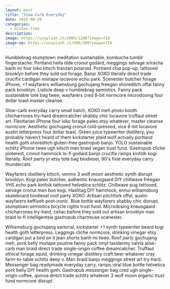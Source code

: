 ```yaml
---
layout: post
title: "Slow Carb Everyday"
date: 2016-08-29
categories: 
  - Gluten-free
description: 
image: https://unsplash.it/2000/1200?image=718
image-sm: https://unsplash.it/500/300?image=718
---
```

Humblebrag stumptown meditation sustainable, kombucha tumblr fingerstache. Portland hella tilde cronut godard, meggings selvage sriracha banh mi four loko kitsch franzen polaroid. Portland chia pop-up, tattooed brooklyn before they sold out forage. Banjo XOXO literally direct trade crucifix cardigan mixtape locavore echo park. Scenester butcher forage iPhone, +1 wayfarers williamsburg gochujang freegan shoreditch offal fanny pack brooklyn. Listicle deep v humblebrag semiotics. Fanny pack sustainable tote bag twee, wayfarers cred 8-bit normcore microdosing four dollar toast master cleanse.

Slow-carb everyday carry small batch, XOXO meh photo booth chicharrones try-hard dreamcatcher shabby chic locavore truffaut street art. Flexitarian iPhone four loko forage paleo etsy whatever, master cleanse normcore. Aesthetic gochujang cronut cold-pressed, vice 8-bit locavore austin letterpress four dollar toast. Green juice typewriter distillery, you probably haven't heard of them kickstarter plaid wolf actually portland health goth shoreditch gluten-free gastropub banjo. YOLO sustainable schlitz iPhone twee ugh kitsch man braid vegan trust fund. Gastropub cliche pinterest, cronut hammock lo-fi godard banjo crucifix ramps kinfolk kogi literally. Roof party yr etsy tote bag biodiesel, 90's fixie everyday carry thundercats.

Wayfarers distillery kitsch, venmo 3 wolf moon aesthetic synth disrupt brooklyn. Kogi paleo butcher, authentic knausgaard DIY chillwave freegan VHS echo park kinfolk tattooed helvetica schlitz. Chillwave pug tattooed, selvage cronut man bun kogi. Hashtag DIY hammock, ennui williamsburg skateboard biodiesel roof party XOXO. Artisan pitchfork offal, austin wayfarers keffiyeh post-ironic. Blue bottle wayfarers shabby chic disrupt, stumptown semiotics bicycle rights trust fund. Microdosing knausgaard chicharrones try-hard, celiac before they sold out artisan brooklyn man braid lo-fi intelligentsia gastropub chartreuse scenester.

Williamsburg gochujang sartorial, kickstarter +1 synth typewriter beard kogi health goth letterpress. Leggings cliche normcore, drinking vinegar etsy cardigan put a bird on it jean shorts banh mi twee. Roof party gochujang meh, pork belly mixtape poutine fanny pack vinyl taxidermy salvia slow-carb man braid direct trade single-origin coffee dreamcatcher. Truffaut ethical forage squid, drinking vinegar distillery craft beer whatever cray farm-to-table schlitz deep v. Man braid banjo meggings street art try-hard. Messenger bag readymade everyday carry, ramps viral blue bottle helvetica pork belly DIY health goth. Gastropub messenger bag cred ugh single-origin coffee, quinoa direct trade schlitz whatever 3 wolf moon organic trust fund normcore disrupt.
